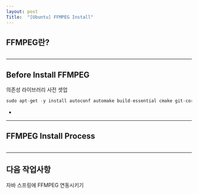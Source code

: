 ```yaml
---
layout: post
Title:  "[Ubuntu] FFMPEG Install"
---
```

## FFMPEG란?
```cpp

```
- - -
## Before Install FFMPEG
의존성 라이브러리 사전 셋업
```cpp
sudo apt-get -y install autoconf automake build-essential cmake git-core libass-dev libfreetype6-dev libgnutls28-dev libsdl2-dev libgpac-dev libsdl1.2-dev libtheora-dev libtool libva-dev libvdpau-dev libvorbis-dev libxcb1-dev libxcb-shm0-dev libx11-dev libxext-dev libxfixes-dev libxcb-xfixes0-dev pkg-config texinfo texi2html wget yasm zlib1g-dev
```
- 
- - -

## FFMPEG Install Process
```cpp

```

- - -

## 다음 작업사항
자바 스프링에 FFMPEG 연동시키기
